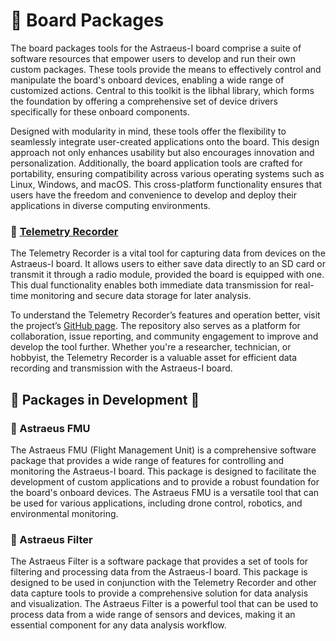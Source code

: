 # 🧩 Board Packages
The board packages tools for the Astraeus-I board comprise a suite of software resources that empower users to develop and run their own custom packages. These tools provide the means to effectively control and manipulate the board's onboard devices, enabling a wide range of customized actions. Central to this toolkit is the libhal library, which forms the foundation by offering a comprehensive set of device drivers specifically for these onboard components.

Designed with modularity in mind, these tools offer the flexibility to seamlessly integrate user-created applications onto the board. This design approach not only enhances usability but also encourages innovation and personalization. Additionally, the board application tools are crafted for portability, ensuring compatibility across various operating systems such as Linux, Windows, and macOS. This cross-platform functionality ensures that users have the freedom and convenience to develop and deploy their applications in diverse computing environments.

### 📡 [Telemetry Recorder](https://github.com/Astraeus-I/telemetry-recorder)

The Telemetry Recorder is a vital tool for capturing data from devices on the Astraeus-I board. It allows users to either save data directly to an SD card or transmit it through a radio module, provided the board is equipped with one. This dual functionality enables both immediate data transmission for real-time monitoring and secure data storage for later analysis.

To understand the Telemetry Recorder’s features and operation better, visit the project’s <a href="https://github.com/Astraeus-I/telemetry-recorder" target="_blank">GitHub page</a>. The repository also serves as a platform for collaboration, issue reporting, and community engagement to improve and develop the tool further. Whether you're a researcher, technician, or hobbyist, the Telemetry Recorder is a valuable asset for efficient data recording and transmission with the Astraeus-I board.

## 🚧 Packages in Development 🚧

### 🛫 Astraeus FMU

The Astraeus FMU (Flight Management Unit) is a comprehensive software package that provides a wide range of features for controlling and monitoring the Astraeus-I board. This package is designed to facilitate the development of custom applications and to provide a robust foundation for the board's onboard devices. The Astraeus FMU is a versatile tool that can be used for various applications, including drone control, robotics, and environmental monitoring.

### 🔎 Astraeus Filter

The Astraeus Filter is a software package that provides a set of tools for filtering and processing data from the Astraeus-I board. This package is designed to be used in conjunction with the Telemetry Recorder and other data capture tools to provide a comprehensive solution for data analysis and visualization. The Astraeus Filter is a powerful tool that can be used to process data from a wide range of sensors and devices, making it an essential component for any data analysis workflow.